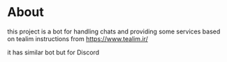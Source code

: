 # About
this project is a bot for handling chats and providing some services based on tealim instructions from https://www.tealim.ir/

it has similar bot but for Discord